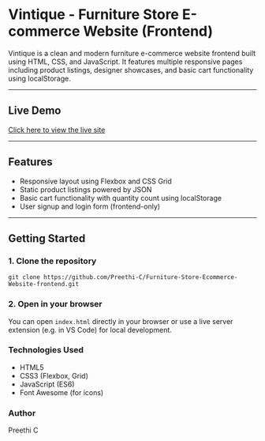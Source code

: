# Vintique - Furniture Store E-commerce Website (Frontend)

Vintique is a clean and modern furniture e-commerce website frontend built using HTML, CSS, and JavaScript. It features multiple responsive pages including product listings, designer showcases, and basic cart functionality using localStorage.

---

## Live Demo

[Click here to view the live site](https://furniture-store-ecommerce-website-f.vercel.app/)

---

## Features

- Responsive layout using Flexbox and CSS Grid
- Static product listings powered by JSON
- Basic cart functionality with quantity count using localStorage
- User signup and login form (frontend-only)

---

## Getting Started

### 1. Clone the repository

    git clone https://github.com/Preethi-C/Furniture-Store-Ecommerce-Website-frontend.git

### 2. Open in your browser

You can open `index.html` directly in your browser or use a live server extension (e.g. in VS Code) for local development.

### Technologies Used
- HTML5
- CSS3 (Flexbox, Grid)
- JavaScript (ES6)
- Font Awesome (for icons)

### Author
Preethi C
